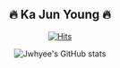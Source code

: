 <div align="center">

## 🔥 Ka Jun Young 🔥

[![Hits](https://hits.seeyoufarm.com/api/count/incr/badge.svg?url=https%3A%2F%2Fgithub.com%2FJwhyee&count_bg=%23EFF342&title_bg=%23272724&icon=dev-dot-to.svg&icon_color=%23E7E7E7&title=hits&edge_flat=false)](https://hits.seeyoufarm.com)


<!--
[![Solved.ac
프로필](http://mazassumnida.wtf/api/v2/generate_badge?boj=jwhy)](https://solved.ac/jwhy)
-->

![Jwhyee's GitHub stats](https://github-readme-stats.vercel.app/api?username=Jwhyee&show_icons=true&theme=basic)

<!--
<a href="https://opgc.me/#/users/Jwhyee" target="_blank"><img src="https://api.opgc.me/githubs/users/Jwhyee/tag/?theme=basic" /></a>
-->


</div>


